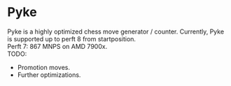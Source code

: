 # Pyke
Pyke is a highly optimized chess move generator / counter. Currently, Pyke is supported up to perft 8 from startposition. 
<br>
Perft 7: 867 MNPS on AMD 7900x.
<br>
TODO:
<br>
- Promotion moves.
- Further optimizations.
